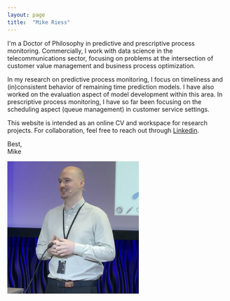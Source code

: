 ```yaml
---
layout: page
title:  "Mike Riess"
---
```

I'm a Doctor of Philosophy in predictive and prescriptive process monitoring. Commercially, I work with data science in the telecommunications sector, focusing on problems at the intersection of customer value management and business process optimization. 

In my research on predictive process monitoring, I focus on timeliness and (in)consistent behavior of remaining time prediction models. I have also worked on the evaluation aspect of model development within this area. In prescriptive process monitoring, I have so far been focusing on the scheduling aspect (queue management) in customer service settings.

This website is intended as an online CV and workspace for research projects. For collaboration, feel free to reach out through <a href="https://www.linkedin.com/in/mike-riess-8ba5796b/">Linkedin</a>.

Best,<br>
Mike

![Mike](Mike.png)




